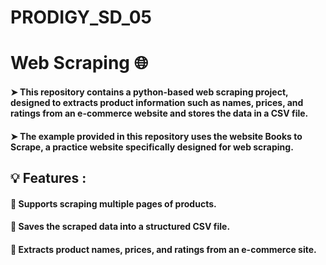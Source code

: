 # PRODIGY_SD_05
# Web Scraping 🌐

#### ➤ This repository contains a python-based web scraping project, designed to extracts product information such as names, prices, and                                                            ratings from an e-commerce website and stores the data in a CSV file.
#### ➤ The example provided in this repository uses the website Books to Scrape, a practice website specifically designed for web scraping.

## 💡 Features :

#### 📌 Supports scraping multiple pages of products.
#### 📌 Saves the scraped data into a structured CSV file.
#### 📌 Extracts product names, prices, and ratings from an e-commerce site.
